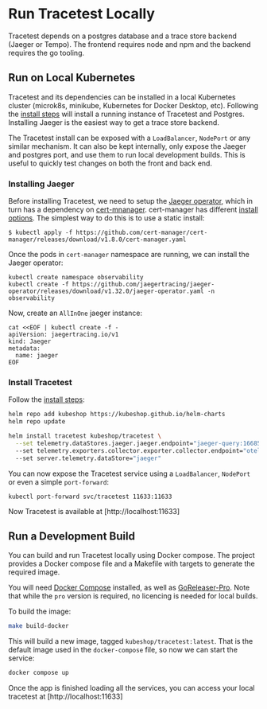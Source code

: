 # Run Tracetest Locally

Tracetest depends on a postgres database and a trace store backend (Jaeger or Tempo). The frontend requires node and npm and the backend requires the go tooling.

## **Run on Local Kubernetes**

Tracetest and its dependencies can be installed in a local Kubernetes cluster (microk8s, minikube, Kubernetes for Docker Desktop, etc).
Following the [install steps](./getting-started/installation) will install a running instance of Tracetest and Postgres. Installing Jaeger is the easiest way to get a trace store backend.

The Tracetest install can be exposed with a `LoadBalancer`, `NodePort` or any similar mechanism. It can also be kept internally, only expose the Jaeger and postgres port,
and use them to run local development builds. This is useful to quickly test changes on both the front and back end.

### **Installing Jaeger**

Before installing Tracetest, we need to setup the [Jaeger operator](https://www.jaegertracing.io/docs/1.32/operator/), which in turn has a dependency on [cert-mnanager](https://cert-manager.io/).
cert-manager has different [install options](https://cert-manager.io/docs/installation/). The simplest way to do this is to use a static install:

```
$ kubectl apply -f https://github.com/cert-manager/cert-manager/releases/download/v1.8.0/cert-manager.yaml
```

Once the pods in `cert-manager` namespace are running, we can install the Jaeger operator:

```
kubectl create namespace observability
kubectl create -f https://github.com/jaegertracing/jaeger-operator/releases/download/v1.32.0/jaeger-operator.yaml -n observability
```

Now, create an `AllInOne` jaeger instance:

```
cat <<EOF | kubectl create -f -
apiVersion: jaegertracing.io/v1
kind: Jaeger
metadata:
  name: jaeger
EOF
```

### **Install Tracetest**

Follow the [install steps](./getting-started/installation):

```sh
helm repo add kubeshop https://kubeshop.github.io/helm-charts
helm repo update

helm install tracetest kubeshop/tracetest \
  --set telemetry.dataStores.jaeger.jaeger.endpoint="jaeger-query:16685" \ # update this value to point to your jaeger install
  --set telemetry.exporters.collector.exporter.collector.endpoint="otel-collector:4317" \ # update this value to point to your collector install
  --set server.telemetry.dataStore="jaeger"
```

You can now expose the Tracetest service using a `LoadBalancer`, `NodePort` or even a simple `port-forward`:

```
kubectl port-forward svc/tracetest 11633:11633
```

Now Tracetest is available at [http://localhost:11633]

## **Run a Development Build**

You can build and run Tracetest locally using Docker compose. The project provides a Docker compose file and a Makefile with targets to generate the required image.

You will need [Docker Compose](https://docs.docker.com/compose/install/) installed, as well as [GoReleaser-Pro](https://goreleaser.com/install/). 
Note that while the `pro` version is required, no licencing is needed for local builds.

To build the image:

```bash
make build-docker
```

This will build a new image, tagged `kubeshop/tracetest:latest`. That is the default image used in the `docker-compose` file, so now we can start the service:

```bash
docker compose up
```

Once the app is finished loading all the services, you can access your local tracetest at [http://localhost:11633]
